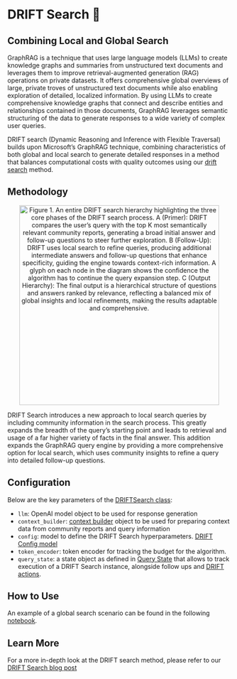 # DRIFT Search 🔎

## Combining Local and Global Search

GraphRAG is a technique that uses large language models (LLMs) to create knowledge graphs and summaries from unstructured text documents and leverages them to improve retrieval-augmented generation (RAG) operations on private datasets. It offers comprehensive global overviews of large, private troves of unstructured text documents while also enabling exploration of detailed, localized information. By using LLMs to create comprehensive knowledge graphs that connect and describe entities and relationships contained in those documents, GraphRAG leverages semantic structuring of the data to generate responses to a wide variety of complex user queries.

DRIFT search (Dynamic Reasoning and Inference with Flexible Traversal) builds upon Microsoft’s GraphRAG technique, combining characteristics of both global and local search to generate detailed responses in a method that balances computational costs with quality outcomes using our [drift search](https://github.com/microsoft/graphrag/blob/main//graphrag/query/structured_search/drift_search/) method.

## Methodology

<p align="center">
<img src="img/drift-search-diagram.png" alt="Figure 1. An entire DRIFT search hierarchy highlighting the three core phases of the DRIFT search process. A (Primer): DRIFT compares the user’s query with the top K most semantically relevant community reports, generating a broad initial answer and follow-up questions to steer further exploration. B (Follow-Up): DRIFT uses local search to refine queries, producing additional intermediate answers and follow-up questions that enhance specificity, guiding the engine towards context-rich information. A glyph on each node in the diagram shows the confidence the algorithm has to continue the query expansion step.  C (Output Hierarchy): The final output is a hierarchical structure of questions and answers ranked by relevance, reflecting a balanced mix of global insights and local refinements, making the results adaptable and comprehensive." width="450" align="center" />
</p>
<p align="center">

DRIFT Search introduces a new approach to local search queries by including community information in the search process. This greatly expands the breadth of the query’s starting point and leads to retrieval and usage of a far higher variety of facts in the final answer. This addition expands the GraphRAG query engine by providing a more comprehensive option for local search, which uses community insights to refine a query into detailed follow-up questions.

## Configuration

Below are the key parameters of the [DRIFTSearch class](https://github.com/microsoft/graphrag/blob/main//graphrag/query/structured_search/drift_search/search.py):

- `llm`: OpenAI model object to be used for response generation
- `context_builder`: [context builder](https://github.com/microsoft/graphrag/blob/main/graphrag/query/structured_search/drift_search/drift_context.py) object to be used for preparing context data from community reports and query information
- `config`: model to define the DRIFT Search hyperparameters. [DRIFT Config model](https://github.com/microsoft/graphrag/blob/main/graphrag/config/models/drift_config.py)
- `token_encoder`: token encoder for tracking the budget for the algorithm.
- `query_state`: a state object as defined in [Query State](https://github.com/microsoft/graphrag/blob/main/graphrag/query/structured_search/drift_search/state.py) that allows to track execution of a DRIFT Search instance, alongside follow ups and [DRIFT actions](https://github.com/microsoft/graphrag/blob/main/graphrag/query/structured_search/drift_search/action.py).

## How to Use

An example of a global search scenario can be found in the following [notebook](../examples_notebooks/drift_search.ipynb).

## Learn More

For a more in-depth look at the DRIFT search method, please refer to our [DRIFT Search blog post](https://www.microsoft.com/en-us/research/blog/introducing-drift-search-combining-global-and-local-search-methods-to-improve-quality-and-efficiency/)
